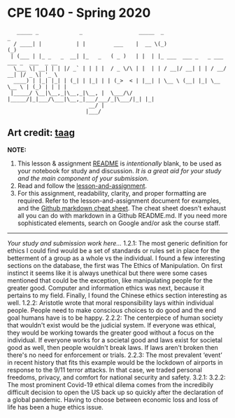 # CPE 1040 - Spring 2020

```
   _____ _             _                  _____  _                        _             
  / ____| |           | |         ___    |  __ \(_)                      (_)            
 | (___ | |_ _   _  __| |_   _   ( _ )   | |  | |_ ___  ___ _   _ ___ ___ _  ___  _ __  
  \___ \| __| | | |/ _` | | | |  / _ \/\ | |  | | / __|/ __| | | / __/ __| |/ _ \| '_ \ 
  ____) | |_| |_| | (_| | |_| | | (_>  < | |__| | \__ \ (__| |_| \__ \__ \ | (_) | | | |
 |_____/ \__|\__,_|\__,_|\__, |  \___/\/ |_____/|_|___/\___|\__,_|___/___/_|\___/|_| |_|
                          __/ |                                                         
                         |___/                                                                                                                                                                             
```

Art credit: [taag](http://patorjk.com/software/taag/#p=display&f=Big&t=Study%20%26%20Discussion)
---

**NOTE:** 
1. This lesson & assignment [README](README.md) is _intentionally_ blank, to be used as your notebook for study and discussion. _It is a great aid for your study and the main component of your submission._
2. Read and follow the [lesson-and-assignment](lesson-and-assignment.md).
3. For this assignment, readability, clarity, and proper formatting are required. Refer to the lesson-and-assignment document for examples, and the [Github markdown cheat sheet](https://github.com/adam-p/markdown-here/wiki/Markdown-Cheatsheet). The cheat sheet doesn't exhaust all you can do with markdown in a Github README.md. If you need more sophisticated elements, search on Google and/or ask the course staff.
---
_Your study and submission work here..._
1.2.1:
The most generic definition for ethics I could find would be a set of standards or rules set in place for the betterment of a group as a whole vs the individual. I found a few interesting sections on the database, the first was The Ethics of Manipulation. On first instinct it seems like it is always unethical but there were some cases mentioned that could be the exception, like manipulating people for the greater good. Computer and information ethics was next, because it pertains to my field. Finally, I found the Chinese ethics section interesting as well.
1.2.2: Aristotle wrote that moral responsibility lays within individual people. People need to make conscious choices to do good and the end goal humans have is to be happy.
2.2.2: The centerpiece of human society that wouldn't exist would be the judicial system. If everyone was ethical, they would be working towards the greater good without a focus on the individual. If everyone works for a societal good and laws exist for societal good as well, then people wouldn't break laws. If laws aren't broken then there's no need for enforcement or trials. 
2.2.3: The most prevalent ‘event’ in recent history that fits this example would be the lockdown of airports in response to the 9/11 terror attacks. In that case, we traded personal freedoms, privacy, and comfort for national security and safety. 
3.2.1: 
3.2.2: The most prominent Covid-19 ethical dilema comes from the incredibily difficult decision to open the US back up so quickly after the declaration of a global pandemic. Having to choose between economic loss and loss of life has been a huge ethics issue. 
